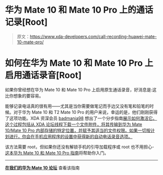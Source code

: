 # 华为 Mate 10 和 Mate 10 Pro 上的通话记录[Root]

> 原文：<https://www.xda-developers.com/call-recording-huawei-mate-10-mate-pro/>

# 如何在华为 Mate 10 和 Mate 10 Pro 上启用通话录音[Root]

如果你曾经想在华为 Mate 10 和 Mate 10 Pro 上启用原生通话录音，好消息是:这比你想象的要容易。

能够记录电话真的很有用——尤其是当你需要做笔记而手边又没有笔和铅笔的时候。对于华为 Mate 10 和 T2 Mate 10 Pro 的用户来说，幸运的是，他们刚刚获得了这项功能。XDA 资深会员 [badmania98](https://forum.xda-developers.com/member.php?u=619592) 想出了一个分步指南[展示如何激活它。这个过程包括从 XDA 论坛线程下载一个文件附件，将其传输到华为 Mate 10/Mate 10 Pro 内部存储的特定位置，并赋予其适当的文件权限。如果一切按计划进行，你会在手机应用程序的设置中获得新的自动电话录音选项。](https://forum.xda-developers.com/mate-10/how-to/guide-activate-huawei-call-recording-t3738349)

该方法需要 root，但如果你还没有解锁手机的引导加载程序或 root 也不用担心- [这本华为 Mate 10 和 Mate 10 Pro 指南](https://www.xda-developers.com/unlock-bootloader-root-huawei-mate-10/)将帮助你入门。

* * *

[**在我们的华为 Mate 10 论坛**](https://forum.xda-developers.com/mate-10/how-to/guide-activate-huawei-call-recording-t3738349) 查看该指南